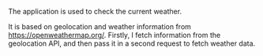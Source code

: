 The application is used to check the current weather.

It is based on geolocation and weather information from https://openweathermap.org/. Firstly, I fetch information from the geolocation API, and then pass it in a second request to fetch weather data.